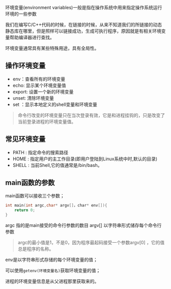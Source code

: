 环境变量(environment variables)一般是指在操作系统中用来指定操作系统运行环境的一些参数

我们在编写C/C++代码的时候，在链接的时候，从来不知道我们的所链接的动态静态库在哪里，但是照样可以链接成功，生成可执行程序，原因就是有相关环境变量帮助编译器进行查找。

环境变量通常具有某些特殊用途，具有全局性。
## 操作环境变量

- env：查看所有的环境变量
- echo: 显示某个环境变量值
- export: 设置一个新的环境变量
- unset: 清除环境变量
- set ：显示本地定义的shell变量和环境变量

> 命令行改变的环境变量只在当次登录有效，它是和进程挂钩的，只是改变了当前登录进程的环境变量值。

## 常见环境变量

- PATH : 指定命令的搜索路径
- HOME : 指定用户的主工作目录(即用户登陆到Linux系统中时,默认的目录)
- SHELL : 当前Shell,它的值通常是/bin/bash。

## main函数的参数
main函数可以接收三个参数；
```c
int main(int argc,char* argv[]，char* env[]){
	return 0;
}
```

argc 指的是main接受的命令行参数的数目
argv\[\] 以字符串形式储存每个命令行参数
> argc的最小值是1，不是0，因为程序最起码接受一个参数argv[0] ，它的值总是程序的名称。

env是以字符串形式存储的每个环境变量的值；

可以使用`getenv(环境变量名)`获取环境变量的值；

进程的环境变量信息是从父进程那里获取来的。